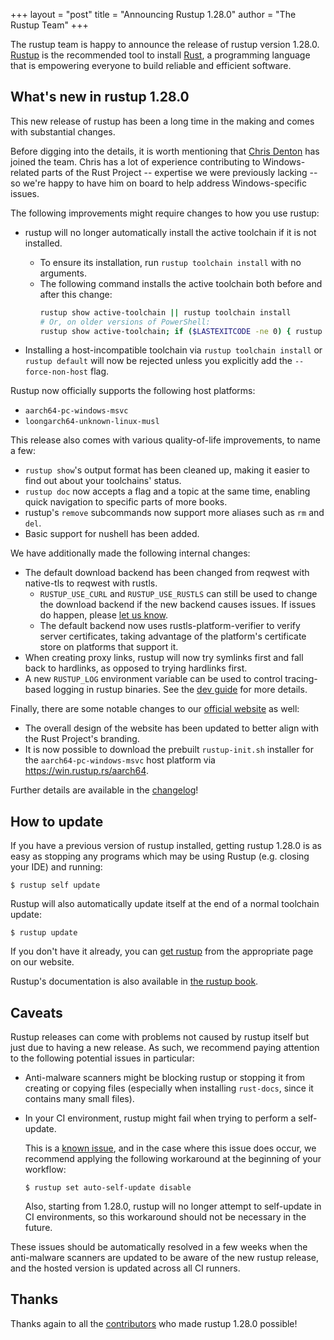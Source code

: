 +++
layout = "post"
title = "Announcing Rustup 1.28.0"
author = "The Rustup Team"
+++

The rustup team is happy to announce the release of rustup version 1.28.0.
[Rustup][install] is the recommended tool to install [Rust][rust], a programming language that is empowering everyone to build reliable and efficient software.

## What's new in rustup 1.28.0

This new release of rustup has been a long time in the making and comes with substantial changes.

Before digging into the details, it is worth mentioning that [Chris Denton](https://github.com/chrisdenton) has joined the team.
Chris has a lot of experience contributing to Windows-related parts of the Rust Project -- expertise we were previously lacking -- so we're happy to have him on board to help address Windows-specific issues.

The following improvements might require changes to how you use rustup:

- rustup will no longer automatically install the active toolchain if it is not installed.

  - To ensure its installation, run `rustup toolchain install` with no arguments.
  - The following command installs the active toolchain both before and after this change:
    ```sh
    rustup show active-toolchain || rustup toolchain install
    # Or, on older versions of PowerShell:
    rustup show active-toolchain; if ($LASTEXITCODE -ne 0) { rustup toolchain install }
    ```

- Installing a host-incompatible toolchain via `rustup toolchain install` or `rustup default` will
  now be rejected unless you explicitly add the `--force-non-host` flag.

Rustup now officially supports the following host platforms:

- `aarch64-pc-windows-msvc`
- `loongarch64-unknown-linux-musl`

This release also comes with various quality-of-life improvements, to name a few:

- `rustup show`'s output format has been cleaned up, making it easier to find out about your toolchains' status.
- `rustup doc` now accepts a flag and a topic at the same time, enabling quick navigation to specific parts of more books.
- rustup's `remove` subcommands now support more aliases such as `rm` and `del`.
- Basic support for nushell has been added.

We have additionally made the following internal changes:

- The default download backend has been changed from reqwest with native-tls to reqwest with rustls.
  - `RUSTUP_USE_CURL` and `RUSTUP_USE_RUSTLS` can still be used to change the download backend
    if the new backend causes issues. If issues do happen, please [let us know](https://github.com/rust-lang/rustup/issues/3806).
  - The default backend now uses rustls-platform-verifier to verify server certificates, taking
    advantage of the platform's certificate store on platforms that support it.
- When creating proxy links, rustup will now try symlinks first and fall back to hardlinks,
  as opposed to trying hardlinks first.
- A new `RUSTUP_LOG` environment variable can be used to control tracing-based logging in
  rustup binaries. See the [dev guide](https://rust-lang.github.io/rustup/dev-guide/tracing.html) for more details.

Finally, there are some notable changes to our [official website][install] as well:

- The overall design of the website has been updated to better align with the Rust Project's branding.
- It is now possible to download the prebuilt `rustup-init.sh` installer for the `aarch64-pc-windows-msvc` host platform via https://win.rustup.rs/aarch64.

Further details are available in the [changelog]!

## How to update

If you have a previous version of rustup installed, getting rustup 1.28.0 is as easy as stopping any programs which may be using Rustup (e.g. closing your IDE) and running:

```console
$ rustup self update
```

Rustup will also automatically update itself at the end of a normal toolchain update:

```console
$ rustup update
```

If you don't have it already, you can [get rustup][install] from the appropriate page on our website.

Rustup's documentation is also available in [the rustup book][book].

## Caveats

Rustup releases can come with problems not caused by rustup itself but just due to having a new release.
As such, we recommend paying attention to the following potential issues in particular:

- Anti-malware scanners might be blocking rustup or stopping it from creating or copying files
  (especially when installing `rust-docs`, since it contains many small files).

- In your CI environment, rustup might fail when trying to perform a self-update.

  This is a [known issue](https://github.com/rust-lang/rustup/issues/3709),
  and in the case where this issue does occur, we recommend applying the following workaround at the beginning of your workflow:

  ```console
  $ rustup set auto-self-update disable
  ```

  Also, starting from 1.28.0, rustup will no longer attempt to self-update in CI environments,
  so this workaround should not be necessary in the future.

These issues should be automatically resolved in a few weeks when the anti-malware scanners are updated to be aware of the new rustup release,
and the hosted version is updated across all CI runners.

## Thanks

Thanks again to all the [contributors] who made rustup 1.28.0 possible!

[book]: https://rust-lang.github.io/rustup/
[changelog]: https://github.com/rust-lang/rustup/blob/stable/CHANGELOG.md
[contributors]: https://github.com/rust-lang/rustup/blob/stable/CHANGELOG.md#detailed-changes
[install]: https://rustup.rs
[rust]: https://www.rust-lang.org
